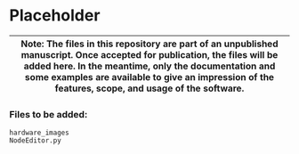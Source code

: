 # Placeholder

| **Note:** The files in this repository are part of an unpublished manuscript. Once accepted for publication, the files will be added here. In the meantime, only the documentation and some examples are available to give an impression of the features, scope, and usage of the software. | 
|---------------------------------------------------------------------------------------------------------------------------------------------------------------------------------------------------------------------------------------------------------------------------------------------|

### Files to be added:
```
hardware_images
NodeEditor.py
```